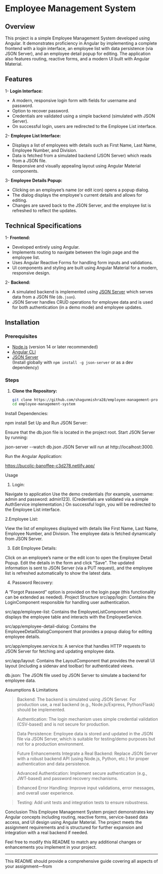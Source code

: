 # Employee Management System

## Overview

This project is a simple Employee Management System developed using Angular. It demonstrates proficiency in Angular by implementing a complete frontend with a login interface, an employee list with data persistence (via JSON Server), and an employee detail popup for editing. The application also features routing, reactive forms, and a modern UI built with Angular Material.

## Features

1- **Login Interface:**  
  - A modern, responsive login form with fields for username and password.
  - Option to recover password.
  - Credentials are validated using a simple backend (simulated with JSON Server).
  - On successful login, users are redirected to the Employee List interface.

2- **Employee List Interface:**  
  - Displays a list of employees with details such as First Name, Last Name, Employee Number, and Division.
  - Data is fetched from a simulated backend (JSON Server) which reads from a JSON file.
  - Responsive and visually appealing layout using Angular Material components.

3- **Employee Details Popup:**  
  - Clicking on an employee’s name (or edit icon) opens a popup dialog.
  - The dialog displays the employee's current details and allows for editing.
  - Changes are saved back to the JSON Server, and the employee list is refreshed to reflect the updates.

## Technical Specifications

1- **Frontend:**
  - Developed entirely using Angular.
  - Implements routing to navigate between the login page and the employee list.
  - Uses Angular Reactive Forms for handling form inputs and validations.
  - UI components and styling are built using Angular Material for a modern, responsive design.

2- **Backend:**
  - A simulated backend is implemented using [JSON Server](https://github.com/typicode/json-server) which serves data from a JSON file (`db.json`).
  - JSON Server handles CRUD operations for employee data and is used for both authentication (in a demo mode) and employee updates.
  
## Installation

### Prerequisites

- [Node.js](https://nodejs.org/) (version 14 or later recommended)
- [Angular CLI](https://angular.io/cli)
- [JSON Server](https://github.com/typicode/json-server)  
  (Install globally with `npm install -g json-server` or as a dev dependency)

### Steps

1. **Clone the Repository:**

   ```bash
   git clone https://github.com/shagunmishra28/employee-management-project
   cd employee-management-system
Install Dependencies:

npm install
Set Up and Run JSON Server:

Ensure that the db.json file is located in the project root. 
Start JSON Server by running:

json-server --watch db.json
JSON Server will run at http://localhost:3000.

Run the Angular Application:

https://bucolic-banoffee-c3d278.netlify.app/


Usage
1. Login:

Navigate to application
Use the demo credentials (for example, username: admin and password: admin123).
(Credentials are validated via a simple AuthService implementation.)
On successful login, you will be redirected to the Employee List interface.

2.Employee List:

View the list of employees displayed with details like First Name, Last Name, Employee Number, and Division.
The employee data is fetched dynamically from JSON Server.

3. Edit Employee Details:

Click on an employee’s name or the edit icon to open the Employee Detail Popup.
Edit the details in the form and click "Save".
The updated information is sent to JSON Server (via a PUT request), and the employee list is refreshed automatically to show the latest data.

4. Password Recovery:

A “Forgot Password” option is provided on the login page (this functionality can be extended as needed).
Project Structure
src/app/login:
Contains the LoginComponent responsible for handling user authentication.

src/app/employee-list:
Contains the EmployeeListComponent which displays the employee table and interacts with the EmployeeService.

src/app/employee-detail-dialog:
Contains the EmployeeDetailDialogComponent that provides a popup dialog for editing employee details.

src/app/employee.service.ts:
A service that handles HTTP requests to JSON Server for fetching and updating employee data.

src/app/layout:
Contains the LayoutComponent that provides the overall UI layout (including a sidenav and toolbar) for authenticated views.

db.json:
The JSON file used by JSON Server to simulate a backend for employee data.

Assumptions & Limitations
> Backend:
The backend is simulated using JSON Server. For production use, a real backend (e.g., Node.js/Express, Python/Flask) should be implemented.

> Authentication:
The login mechanism uses simple credential validation (CSV-based) and is not secure for production.

> Data Persistence:
Employee data is stored and updated in the JSON file via JSON Server, which is suitable for testing/demo purposes but not for a production environment.

> Future Enhancements
Integrate a Real Backend:
Replace JSON Server with a robust backend API (using Node.js, Python, etc.) for proper authentication and data persistence.

> Advanced Authentication:
Implement secure authentication (e.g., JWT-based) and password recovery mechanisms.

> Enhanced Error Handling:
Improve input validations, error messages, and overall user experience.

> Testing:
Add unit tests and integration tests to ensure robustness.

Conclusion
This Employee Management System project demonstrates key Angular concepts including routing, reactive forms, service-based data access, and UI design using Angular Material. The project meets the assignment requirements and is structured for further expansion and integration with a real backend if needed.

Feel free to modify this README to match any additional changes or enhancements you implement in your project.

---

This README should provide a comprehensive guide covering all aspects of your assignment—from
